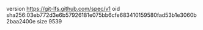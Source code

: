version https://git-lfs.github.com/spec/v1
oid sha256:03eb772d3e6b57926181e075bb6cfe683410159580fad53b1e3060b2baa2400e
size 9539
